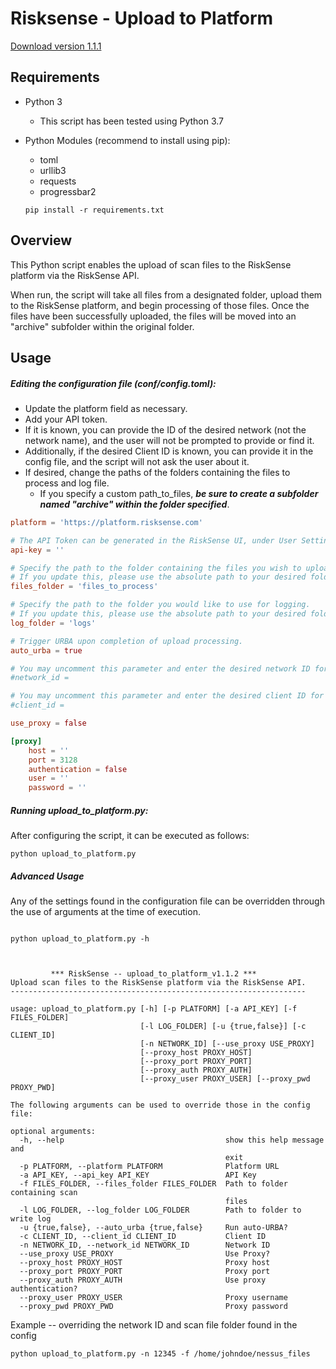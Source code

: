 # Risksense - Upload to Platform

[Download version 1.1.1](https://github.com/risksense/upload_to_platform/releases/download/v1.1.1/upload_to_platform_v1.1.1.zip)

## Requirements

 - Python 3
    - This script has been tested using Python 3.7
 - Python Modules (recommend to install using pip):
    - toml
    - urllib3
    - requests
    - progressbar2
   
   `pip install -r requirements.txt`

## Overview
This Python script enables the upload of scan files to the RiskSense platform via the RiskSense API.

When run, the script will take all files from a designated folder, upload them to the RiskSense 
platform, and begin processing of those files.  Once the files have been successfully uploaded, 
the files will be moved into an "archive" subfolder within the original folder.


## Usage

##### Editing the configuration file (conf/config.toml):
 - Update the platform field as necessary.  
 - Add your API token.  
 - If it is known, you can provide the ID of the desired network (not the network name), and the user 
   will not be prompted to provide or find it.
 - Additionally, if the desired Client ID is known, you can provide it in the config file, and the 
   script will not ask the user about it.
 - If desired, change the paths of the folders containing the files to process and log file.
   - If you specify a custom path_to_files, ___be sure to create a subfolder named "archive" 
     within the folder specified___.

```toml
platform = 'https://platform.risksense.com'

# The API Token can be generated in the RiskSense UI, under User Settings.
api-key = ''

# Specify the path to the folder containing the files you wish to upload.
# If you update this, please use the absolute path to your desired folder.
files_folder = 'files_to_process'

# Specify the path to the folder you would like to use for logging.
# If you update this, please use the absolute path to your desired folder.
log_folder = 'logs'

# Trigger URBA upon completion of upload processing.
auto_urba = true

# You may uncomment this parameter and enter the desired network ID for your upload here if you already know it.
#network_id =

# You may uncomment this parameter and enter the desired client ID for your upload here if you already know it.
#client_id =

use_proxy = false

[proxy]
    host = ''
    port = 3128
    authentication = false
    user = ''
    password = ''

```


##### Running upload_to_platform.py:

After configuring the script, it can be executed as follows:
```commandline
python upload_to_platform.py
```

##### Advanced Usage
Any of the settings found in the configuration file can be overridden through the use of arguments 
at the time of execution.
```commandline

python upload_to_platform.py -h



         *** RiskSense -- upload_to_platform_v1.1.2 ***
Upload scan files to the RiskSense platform via the RiskSense API.
------------------------------------------------------------------

usage: upload_to_platform.py [-h] [-p PLATFORM] [-a API_KEY] [-f FILES_FOLDER]
                             [-l LOG_FOLDER] [-u {true,false}] [-c CLIENT_ID]
                             [-n NETWORK_ID] [--use_proxy USE_PROXY]
                             [--proxy_host PROXY_HOST]
                             [--proxy_port PROXY_PORT]
                             [--proxy_auth PROXY_AUTH]
                             [--proxy_user PROXY_USER] [--proxy_pwd PROXY_PWD]

The following arguments can be used to override those in the config file:

optional arguments:
  -h, --help                                    show this help message and
                                                exit
  -p PLATFORM, --platform PLATFORM              Platform URL
  -a API_KEY, --api_key API_KEY                 API Key
  -f FILES_FOLDER, --files_folder FILES_FOLDER  Path to folder containing scan
                                                files
  -l LOG_FOLDER, --log_folder LOG_FOLDER        Path to folder to write log
  -u {true,false}, --auto_urba {true,false}     Run auto-URBA?
  -c CLIENT_ID, --client_id CLIENT_ID           Client ID
  -n NETWORK_ID, --network_id NETWORK_ID        Network ID
  --use_proxy USE_PROXY                         Use Proxy?
  --proxy_host PROXY_HOST                       Proxy host
  --proxy_port PROXY_PORT                       Proxy port
  --proxy_auth PROXY_AUTH                       Use proxy authentication?
  --proxy_user PROXY_USER                       Proxy username
  --proxy_pwd PROXY_PWD                         Proxy password

```

Example -- overriding the network ID and scan file folder found in the config
```commandline
python upload_to_platform.py -n 12345 -f /home/johndoe/nessus_files
```
